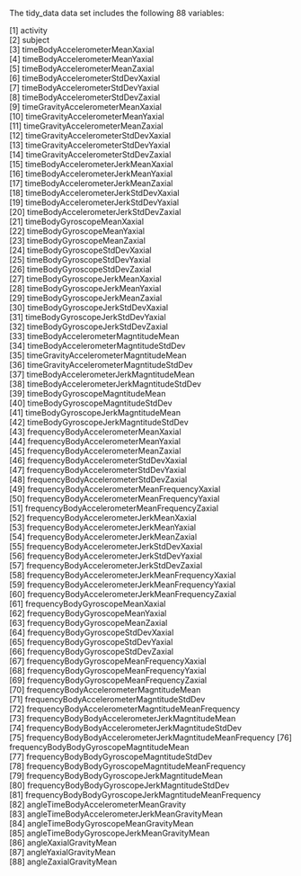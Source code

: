 
The tidy_data data set includes the following 88 variables:

 [1] activity                                                 
 [2] subject                                                  
 [3] timeBodyAccelerometerMeanXaxial                          
 [4] timeBodyAccelerometerMeanYaxial                          
 [5] timeBodyAccelerometerMeanZaxial                          
 [6] timeBodyAccelerometerStdDevXaxial                        
 [7] timeBodyAccelerometerStdDevYaxial                        
 [8] timeBodyAccelerometerStdDevZaxial                        
 [9] timeGravityAccelerometerMeanXaxial                       
[10] timeGravityAccelerometerMeanYaxial                       
[11] timeGravityAccelerometerMeanZaxial                       
[12] timeGravityAccelerometerStdDevXaxial                     
[13] timeGravityAccelerometerStdDevYaxial                     
[14] timeGravityAccelerometerStdDevZaxial                     
[15] timeBodyAccelerometerJerkMeanXaxial                      
[16] timeBodyAccelerometerJerkMeanYaxial                      
[17] timeBodyAccelerometerJerkMeanZaxial                      
[18] timeBodyAccelerometerJerkStdDevXaxial                    
[19] timeBodyAccelerometerJerkStdDevYaxial                    
[20] timeBodyAccelerometerJerkStdDevZaxial                    
[21] timeBodyGyroscopeMeanXaxial                              
[22] timeBodyGyroscopeMeanYaxial                              
[23] timeBodyGyroscopeMeanZaxial                              
[24] timeBodyGyroscopeStdDevXaxial                            
[25] timeBodyGyroscopeStdDevYaxial                            
[26] timeBodyGyroscopeStdDevZaxial                            
[27] timeBodyGyroscopeJerkMeanXaxial                          
[28] timeBodyGyroscopeJerkMeanYaxial                          
[29] timeBodyGyroscopeJerkMeanZaxial                          
[30] timeBodyGyroscopeJerkStdDevXaxial                        
[31] timeBodyGyroscopeJerkStdDevYaxial                        
[32] timeBodyGyroscopeJerkStdDevZaxial                        
[33] timeBodyAccelerometerMagntitudeMean                      
[34] timeBodyAccelerometerMagntitudeStdDev                    
[35] timeGravityAccelerometerMagntitudeMean                   
[36] timeGravityAccelerometerMagntitudeStdDev                 
[37] timeBodyAccelerometerJerkMagntitudeMean                  
[38] timeBodyAccelerometerJerkMagntitudeStdDev                
[39] timeBodyGyroscopeMagntitudeMean                          
[40] timeBodyGyroscopeMagntitudeStdDev                        
[41] timeBodyGyroscopeJerkMagntitudeMean                      
[42] timeBodyGyroscopeJerkMagntitudeStdDev                    
[43] frequencyBodyAccelerometerMeanXaxial                     
[44] frequencyBodyAccelerometerMeanYaxial                     
[45] frequencyBodyAccelerometerMeanZaxial                     
[46] frequencyBodyAccelerometerStdDevXaxial                   
[47] frequencyBodyAccelerometerStdDevYaxial                   
[48] frequencyBodyAccelerometerStdDevZaxial                   
[49] frequencyBodyAccelerometerMeanFrequencyXaxial            
[50] frequencyBodyAccelerometerMeanFrequencyYaxial            
[51] frequencyBodyAccelerometerMeanFrequencyZaxial            
[52] frequencyBodyAccelerometerJerkMeanXaxial                 
[53] frequencyBodyAccelerometerJerkMeanYaxial                 
[54] frequencyBodyAccelerometerJerkMeanZaxial                 
[55] frequencyBodyAccelerometerJerkStdDevXaxial               
[56] frequencyBodyAccelerometerJerkStdDevYaxial               
[57] frequencyBodyAccelerometerJerkStdDevZaxial               
[58] frequencyBodyAccelerometerJerkMeanFrequencyXaxial        
[59] frequencyBodyAccelerometerJerkMeanFrequencyYaxial        
[60] frequencyBodyAccelerometerJerkMeanFrequencyZaxial        
[61] frequencyBodyGyroscopeMeanXaxial                         
[62] frequencyBodyGyroscopeMeanYaxial                         
[63] frequencyBodyGyroscopeMeanZaxial                         
[64] frequencyBodyGyroscopeStdDevXaxial                       
[65] frequencyBodyGyroscopeStdDevYaxial                       
[66] frequencyBodyGyroscopeStdDevZaxial                       
[67] frequencyBodyGyroscopeMeanFrequencyXaxial                
[68] frequencyBodyGyroscopeMeanFrequencyYaxial                
[69] frequencyBodyGyroscopeMeanFrequencyZaxial                
[70] frequencyBodyAccelerometerMagntitudeMean                 
[71] frequencyBodyAccelerometerMagntitudeStdDev               
[72] frequencyBodyAccelerometerMagntitudeMeanFrequency        
[73] frequencyBodyBodyAccelerometerJerkMagntitudeMean         
[74] frequencyBodyBodyAccelerometerJerkMagntitudeStdDev       
[75] frequencyBodyBodyAccelerometerJerkMagntitudeMeanFrequency
[76] frequencyBodyBodyGyroscopeMagntitudeMean                 
[77] frequencyBodyBodyGyroscopeMagntitudeStdDev               
[78] frequencyBodyBodyGyroscopeMagntitudeMeanFrequency        
[79] frequencyBodyBodyGyroscopeJerkMagntitudeMean             
[80] frequencyBodyBodyGyroscopeJerkMagntitudeStdDev           
[81] frequencyBodyBodyGyroscopeJerkMagntitudeMeanFrequency    
[82] angleTimeBodyAccelerometerMeanGravity                    
[83] angleTimeBodyAccelerometerJerkMeanGravityMean            
[84] angleTimeBodyGyroscopeMeanGravityMean                    
[85] angleTimeBodyGyroscopeJerkMeanGravityMean                
[86] angleXaxialGravityMean                                   
[87] angleYaxialGravityMean                                   
[88] angleZaxialGravityMean              